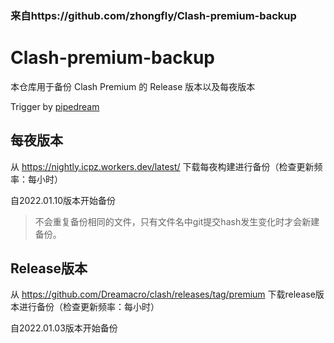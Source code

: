 ### 来自https://github.com/zhongfly/Clash-premium-backup
# Clash-premium-backup
本仓库用于备份 Clash Premium 的 Release 版本以及每夜版本

Trigger by [pipedream](https://pipedream.com/)

## 每夜版本
从 https://nightly.icpz.workers.dev/latest/ 下载每夜构建进行备份（检查更新频率：每小时）

自2022.01.10版本开始备份
> 不会重复备份相同的文件，只有文件名中git提交hash发生变化时才会新建备份。

## Release版本
从 https://github.com/Dreamacro/clash/releases/tag/premium 下载release版本进行备份（检查更新频率：每小时）

自2022.01.03版本开始备份
